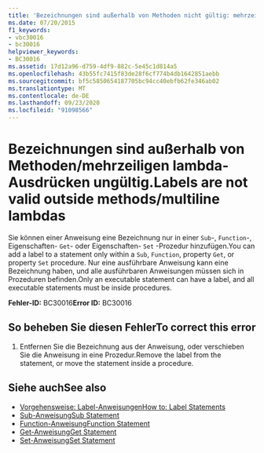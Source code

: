 ```yaml
---
title: 'Bezeichnungen sind außerhalb von Methoden nicht gültig: mehrzeilige Lambdas'
ms.date: 07/20/2015
f1_keywords:
- vbc30016
- bc30016
helpviewer_keywords:
- BC30016
ms.assetid: 17d12a96-d759-4df9-882c-5e45c1d814a5
ms.openlocfilehash: 43b55fc7415f83de28f6cf774b4db1642851aebb
ms.sourcegitcommit: bf5c5850654187705bc94cc40ebfb62fe346ab02
ms.translationtype: MT
ms.contentlocale: de-DE
ms.lasthandoff: 09/23/2020
ms.locfileid: "91098566"
---
```

# <a name="labels-are-not-valid-outside-methodsmultiline-lambdas"></a><span data-ttu-id="1e56e-102">Bezeichnungen sind außerhalb von Methoden/mehrzeiligen lambda-Ausdrücken ungültig.</span><span class="sxs-lookup"><span data-stu-id="1e56e-102">Labels are not valid outside methods/multiline lambdas</span></span>

<span data-ttu-id="1e56e-103">Sie können einer Anweisung eine Bezeichnung nur in einer `Sub`-, `Function`-, Eigenschaften- `Get`- oder Eigenschaften- `Set` -Prozedur hinzufügen.</span><span class="sxs-lookup"><span data-stu-id="1e56e-103">You can add a label to a statement only within a `Sub`, `Function`, property `Get`, or property `Set` procedure.</span></span> <span data-ttu-id="1e56e-104">Nur eine ausführbare Anweisung kann eine Bezeichnung haben, und alle ausführbaren Anweisungen müssen sich in Prozeduren befinden.</span><span class="sxs-lookup"><span data-stu-id="1e56e-104">Only an executable statement can have a label, and all executable statements must be inside procedures.</span></span>  
  
 <span data-ttu-id="1e56e-105">**Fehler-ID:** BC30016</span><span class="sxs-lookup"><span data-stu-id="1e56e-105">**Error ID:** BC30016</span></span>  
  
## <a name="to-correct-this-error"></a><span data-ttu-id="1e56e-106">So beheben Sie diesen Fehler</span><span class="sxs-lookup"><span data-stu-id="1e56e-106">To correct this error</span></span>  
  
1. <span data-ttu-id="1e56e-107">Entfernen Sie die Bezeichnung aus der Anweisung, oder verschieben Sie die Anweisung in eine Prozedur.</span><span class="sxs-lookup"><span data-stu-id="1e56e-107">Remove the label from the statement, or move the statement inside a procedure.</span></span>  
  
## <a name="see-also"></a><span data-ttu-id="1e56e-108">Siehe auch</span><span class="sxs-lookup"><span data-stu-id="1e56e-108">See also</span></span>

- [<span data-ttu-id="1e56e-109">Vorgehensweise: Label-Anweisungen</span><span class="sxs-lookup"><span data-stu-id="1e56e-109">How to: Label Statements</span></span>](../programming-guide/program-structure/how-to-label-statements.md)
- [<span data-ttu-id="1e56e-110">Sub-Anweisung</span><span class="sxs-lookup"><span data-stu-id="1e56e-110">Sub Statement</span></span>](../language-reference/statements/sub-statement.md)
- [<span data-ttu-id="1e56e-111">Function-Anweisung</span><span class="sxs-lookup"><span data-stu-id="1e56e-111">Function Statement</span></span>](../language-reference/statements/function-statement.md)
- [<span data-ttu-id="1e56e-112">Get-Anweisung</span><span class="sxs-lookup"><span data-stu-id="1e56e-112">Get Statement</span></span>](../language-reference/statements/get-statement.md)
- [<span data-ttu-id="1e56e-113">Set-Anweisung</span><span class="sxs-lookup"><span data-stu-id="1e56e-113">Set Statement</span></span>](../language-reference/statements/set-statement.md)
